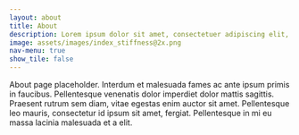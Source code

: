 ```yaml
---
layout: about
title: About
description: Lorem ipsum dolor sit amet, consectetuer adipiscing elit, sed diam nonummy nibh euismod tincidunt ut laoreet dolore magna aliquam erat volutpat.
image: assets/images/index_stiffness@2x.png
nav-menu: true
show_tile: false
---
```


About page placeholder. Interdum et malesuada fames ac ante ipsum primis in faucibus. Pellentesque venenatis dolor imperdiet dolor mattis sagittis. Praesent rutrum sem diam, vitae egestas enim auctor sit amet. Pellentesque leo mauris, consectetur id ipsum sit amet, fergiat. Pellentesque in mi eu massa lacinia malesuada et a elit.